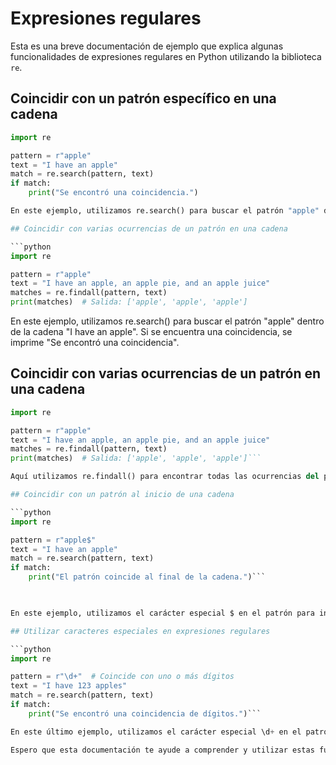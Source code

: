 # Expresiones regulares

Esta es una breve documentación de ejemplo que explica algunas funcionalidades de expresiones regulares en Python utilizando la biblioteca `re`.

## Coincidir con un patrón específico en una cadena

```python
import re

pattern = r"apple"
text = "I have an apple"
match = re.search(pattern, text)
if match:
    print("Se encontró una coincidencia.")

En este ejemplo, utilizamos re.search() para buscar el patrón "apple" dentro de la cadena "I have an apple". Si se encuentra una coincidencia, se imprime "Se encontró una coincidencia". ```

## Coincidir con varias ocurrencias de un patrón en una cadena

```python
import re

pattern = r"apple"
text = "I have an apple, an apple pie, and an apple juice"
matches = re.findall(pattern, text)
print(matches)  # Salida: ['apple', 'apple', 'apple']
```

En este ejemplo, utilizamos re.search() para buscar el patrón "apple" dentro de la cadena "I have an apple". Si se encuentra una coincidencia, se imprime "Se encontró una coincidencia".

## Coincidir con varias ocurrencias de un patrón en una cadena

```python
import re

pattern = r"apple"
text = "I have an apple, an apple pie, and an apple juice"
matches = re.findall(pattern, text)
print(matches)  # Salida: ['apple', 'apple', 'apple']```

Aquí utilizamos re.findall() para encontrar todas las ocurrencias del patrón "apple" dentro de la cadena "I have an apple, an apple pie, and an apple juice". Las coincidencias encontradas se almacenan en una lista llamada matches y se imprime su contenido.

## Coincidir con un patrón al inicio de una cadena

```python
import re

pattern = r"apple$"
text = "I have an apple"
match = re.search(pattern, text)
if match:
    print("El patrón coincide al final de la cadena.")```
    


En este ejemplo, utilizamos el carácter especial $ en el patrón para indicar que la coincidencia debe estar al final de la cadena. Si el patrón "apple" coincide al final de la cadena "I have an apple", se imprime "El patrón coincide al final de la cadena".

## Utilizar caracteres especiales en expresiones regulares

```python
import re

pattern = r"\d+"  # Coincide con uno o más dígitos
text = "I have 123 apples"
match = re.search(pattern, text)
if match:
    print("Se encontró una coincidencia de dígitos.")```

En este último ejemplo, utilizamos el carácter especial \d+ en el patrón para coincidir con uno o más dígitos en la cadena. Si se encuentra una coincidencia de dígitos en la cadena "I have 123 apples", se imprime "Se encontró una coincidencia de dígitos".

Espero que esta documentación te ayude a comprender y utilizar estas funcionalidades de expresiones regulares en Python con la biblioteca `re
